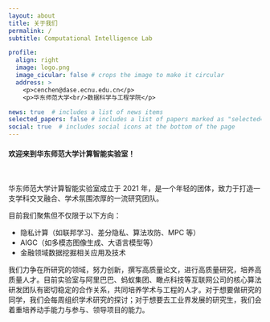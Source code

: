 ```yaml
---
layout: about
title: 关于我们
permalink: /
subtitle: Computational Intelligence Lab

profile:
  align: right
  image: logo.png
  image_cicular: false # crops the image to make it circular
  address: >
    <p>cenchen@dase.ecnu.edu.cn</p>
    <p>华东师范大学<br/>数据科学与工程学院</p>

news: true  # includes a list of news items
selected_papers: false # includes a list of papers marked as "selected={true}" (2024/10/15 marked as false)
social: true  # includes social icons at the bottom of the page
---
```

#### 欢迎来到华东师范大学计算智能实验室！
<br/>

华东师范大学计算智能实验室成立于 2021 年，是一个年轻的团体，致力于打造一支学科交叉融合、学术氛围浓厚的一流研究团队。

目前我们聚焦但不仅限于以下方向：

- 隐私计算（如联邦学习、差分隐私、算法攻防、MPC 等）
- AIGC（如多模态图像生成、大语言模型等）
- 金融领域数据挖掘相关应用及技术

我们力争在所研究的领域，努力创新，撰写高质量论文，进行高质量研究，培养高质量人才。目前实验室与阿里巴巴、蚂蚁集团、瞰点科技等互联网公司的核心算法研发团队有密切稳定的合作关系，共同培养学术与工程的人才。对于想要做研究的同学，我们会每周组织学术研究的探讨；对于想要去工业界发展的研究生，我们会着重培养动手能力与参与、领导项目的能力。

<!-- "The proper function of man is to live, not to exist.<br/>I shall not waste my days in trying to prolong them. I shall use my time." -->
